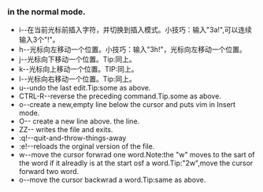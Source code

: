 ###  in the normal mode.
- i--在当前光标前插入字符，并切换到插入模式。小技巧：输入"3a!<esc>",可以连续 输入3个"!"。
- h--光标向左移动一个位置。小技巧：输入"3h!<sec>"，光标向左移动一个位置。
- j--光标向下移动一个位置。Tip:同上。
- k--光标向上移动一个位置。TIP:同上。
- l--光标向右移动一个位置。Tip:同上。
- u--undo the last edit.Tip:some as above.
- CTRL-R--reverse the preceding command.Tip.some as above.
- o--create a new,empty line below the cursor and puts vim in Insert mode.
- O-- create a new line above. the line.
- ZZ-- writes the file and exits.
- :q!--quit-and-throw-things-away 
- :e!--reloads the orginal version of the file.
- w--move the cursor forwrad one word.Note:the "w" moves to the sart of the word if it alreadly is at the start osf a word.Tip:"2w",move the cursor forward two word.
- o--move the cursor backwrad a word.Tip:same as above.

